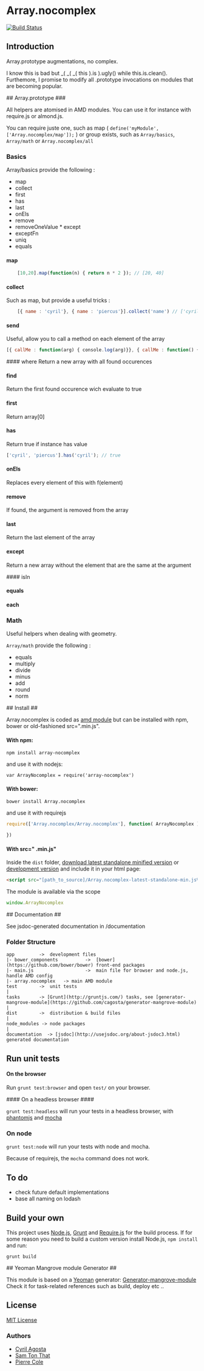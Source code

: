 # Array.nocomplex  
[![Build Status](https://secure.travis-ci.org/cagosta/Array.nocomplex.png?branch=master)](https://travis-ci.org/cagosta/Array.nocomplex)


## Introduction ##

Array.prototype augmentations, no complex.  


I know this is bad but _( _( _( this ).is ).ugly() while this.is.clean().
Furthemore, I promise to modify all .prototype invocations on modules that are becoming popular.  


## Array.prototype ###

All helpers are atomised in AMD modules. You can use it for instance with require.js or almond.js.  

You can require juste one, such as map ( `define('myModule', ['Array.nocomplex/map']);` ) or group exists, such as `Array/basics`, `Array/math` or `Array.nocomplex/all`

### Basics

Array/basics provide the following :
* map
* collect 
* first
* has
* last
* onEls
* remove
* removeOneValue
* except
* exceptFn
* uniq
* equals

#### map
```javascript
    [10,20].map(function(n) { return n * 2 }); // [20, 40]
```

#### collect 
Such as map, but provide a useful tricks :
```javascript
    [{ name : 'cyril'}, { name : 'piercus'}].collect('name') // ['cyril', 'piercus']
```

#### send
Useful, allow you to call a method on each element of the array
```javascript
[{ callMe : function(arg) { console.log(arg)}}, { callMe : function() { console.log('world')}}].send('callMe', 'hello'); // log 'hello' and then 'world'
```
 
#### where
Return a new array with all found occurences

#### find
Return the first found occurence wich evaluate to true

#### first 
Return array[0]

#### has
Return true if instance has value 
```javascript
['cyril', 'piercus'].has('cyril'); // true
```

#### onEls
Replaces every element of this with f(element)

#### remove
If found, the argument is removed from the array

#### last
Return the last element of the array

#### except
Return a new array without the element that are the same at the argument

#### isIn

#### equals

#### each

### Math

Useful helpers when dealing with geometry.

`Array/math` provide the following : 

* equals
* multiply
* divide
* minus
* add 
* round
* norm

## Install ##

Array.nocomplex is coded as [amd module](http://requirejs.org/docs/whyamd.html) but can be installed with npm, bower or old-fashioned src=".min.js".

#### With npm: ####

```
npm install array-nocomplex
```

and use it with nodejs: 
```
var ArrayNocomplex = require('array-nocomplex')
```

#### With bower: ####

``` 
bower install Array.nocomplex
```

and use it with requirejs 

```javascript
require(['Array.nocomplex/Array.nocomplex'], function( ArrayNocomplex ){

})
```


#### With src=" .min.js" ####


Inside the `dist` folder, [download latest standalone minified version](https://raw.github.com/cagosta/Array.nocomplex/master/dist/Array.nocomplex-latest-standalone-min.js) or [development version](https://raw.github.com/cagosta/Array.nocomplex/master/dist/Array.nocomplex-latest-standalone.js) and include it in your html page:

```html
<script src="[path_to_source]/Array.nocomplex-latest-standalone-min.js%>"></script>
```

The module is available via the scope 

```javascript
window.ArrayNocomplex
```

## Documentation ##

See jsdoc-generated documentation in /documentation  

### Folder Structure ###

    app         ->  development files
    |- bower_components          ->  [bower](https://github.com/bower/bower) front-end packages
    |- main.js                   ->  main file for browser and node.js, handle AMD config
    |- array.nocomplex   -> main AMD module
    test        ->  unit tests
    |
    tasks       -> [Grunt](http://gruntjs.com/) tasks, see [generator-mangrove-module](https://github.com/cagosta/generator-mangrove-module)
    |
    dist        ->  distribution & build files
    |
    node_modules -> node packages
    |
    documentation  -> [jsdoc](http://usejsdoc.org/about-jsdoc3.html) generated documentation 


## Run unit tests ##

#### On the browser ####

Run `grunt test:browser` and open `test/` on your browser.

#### On a headless browser ####

`grunt test:headless` will run your tests in a headless browser, with [phantomjs](http://phantomjs.org/) and [mocha](http://visionmedia.github.io/mocha/)

### On node ####

`grunt test:node` will run your tests with node and mocha.  

Because of requirejs, the `mocha` command does not work.


## To do ## 
- check future default implementations  
- base all naming on lodash  


## Build your own ##

This project uses [Node.js](http://nodejs.org/), [Grunt](http://gruntjs.com/) and [Require.js](http://requirejs.org/docs/optimization.html) for the build process. If for some reason you need to build a custom version install Node.js, `npm install` and run:

    grunt build

## Yeoman Mangrove module Generator ##

This module is based on a [Yeoman](https://github.com/yeoman/yeoman/wiki/Getting-Started) generator: [Generator-mangrove-module](https://github.com/cagosta/generator-mangrove-module)  
Check it for task-related references such as build, deploy etc ..

## License ##

[MIT License](http://www.opensource.org/licenses/mit-license.php)


### Authors 
* [Cyril Agosta](https://github.com/cagosta)
* [Sam Ton That](https://github.com/KspR)
* [Pierre Cole](https://github.com/piercus)


